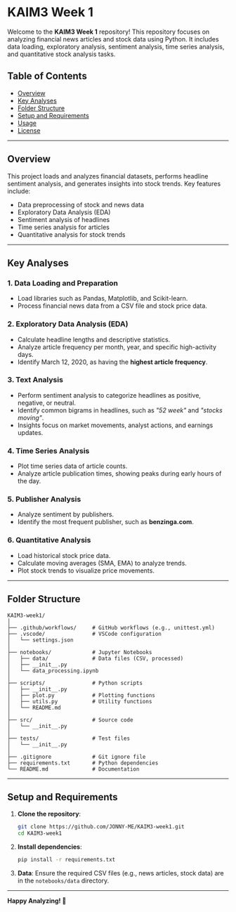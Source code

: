 # KAIM3 Week 1  

Welcome to the **KAIM3 Week 1** repository! This repository focuses on analyzing financial news articles and stock data using Python. It includes data loading, exploratory analysis, sentiment analysis, time series analysis, and quantitative stock analysis tasks.  

## Table of Contents  
- [Overview](#overview)  
- [Key Analyses](#key-analyses)  
- [Folder Structure](#folder-structure)  
- [Setup and Requirements](#setup-and-requirements)  
- [Usage](#usage)  
- [License](#license)  

---

## Overview  

This project loads and analyzes financial datasets, performs headline sentiment analysis, and generates insights into stock trends. Key features include:  
- Data preprocessing of stock and news data  
- Exploratory Data Analysis (EDA)  
- Sentiment analysis of headlines  
- Time series analysis for articles  
- Quantitative analysis for stock trends  

---

## Key Analyses  

### **1. Data Loading and Preparation**  
- Load libraries such as Pandas, Matplotlib, and Scikit-learn.  
- Process financial news data from a CSV file and stock price data.  

### **2. Exploratory Data Analysis (EDA)**  
- Calculate headline lengths and descriptive statistics.  
- Analyze article frequency per month, year, and specific high-activity days.  
- Identify March 12, 2020, as having the **highest article frequency**.  

### **3. Text Analysis**  
- Perform sentiment analysis to categorize headlines as positive, negative, or neutral.  
- Identify common bigrams in headlines, such as *"52 week"* and *"stocks moving"*.  
- Insights focus on market movements, analyst actions, and earnings updates.  

### **4. Time Series Analysis**  
- Plot time series data of article counts.  
- Analyze article publication times, showing peaks during early hours of the day.  

### **5. Publisher Analysis**  
- Analyze sentiment by publishers.  
- Identify the most frequent publisher, such as **benzinga.com**.  

### **6. Quantitative Analysis**  
- Load historical stock price data.  
- Calculate moving averages (SMA, EMA) to analyze trends.  
- Plot stock trends to visualize price movements.  

---

## Folder Structure  

```plaintext  
KAIM3-week1/  
│  
├── .github/workflows/     # GitHub workflows (e.g., unittest.yml)  
├── .vscode/               # VSCode configuration  
│   └── settings.json  
│  
├── notebooks/             # Jupyter Notebooks  
│   ├── data/              # Data files (CSV, processed)  
│   ├── __init__.py  
│   └── data_processing.ipynb  
│  
├── scripts/               # Python scripts  
│   ├── __init__.py  
│   ├── plot.py            # Plotting functions  
│   ├── utils.py           # Utility functions  
│   └── README.md  
│  
├── src/                   # Source code  
│   └── __init__.py  
│  
├── tests/                 # Test files  
│   └── __init__.py  
│  
├── .gitignore             # Git ignore file  
├── requirements.txt       # Python dependencies  
└── README.md              # Documentation  
```  

---

## Setup and Requirements  

1. **Clone the repository**:  
   ```bash  
   git clone https://github.com/JONNY-ME/KAIM3-week1.git  
   cd KAIM3-week1  
   ```  

2. **Install dependencies**:  
   ```bash  
   pip install -r requirements.txt  
   ```  

3. **Data**: Ensure the required CSV files (e.g., news articles, stock data) are in the `notebooks/data` directory.  

---


**Happy Analyzing! 🚀**  